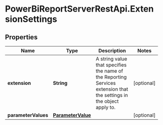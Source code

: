 # PowerBiReportServerRestApi.ExtensionSettings

## Properties
Name | Type | Description | Notes
------------ | ------------- | ------------- | -------------
**extension** | **String** | A string value that specifies the name of the Reporting Services extension that the settings in the object apply to. | [optional] 
**parameterValues** | [**ParameterValue**](ParameterValue.md) |  | [optional] 



